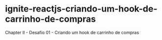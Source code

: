 # ignite-reactjs-criando-um-hook-de-carrinho-de-compras
Chapter II - Desafio 01 - Criando um hook de carrinho de compras
